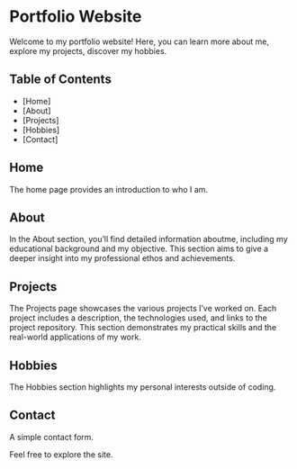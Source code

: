 # Portfolio Website

Welcome to my portfolio website! Here, you can learn more about me, explore my projects, discover my hobbies.

## Table of Contents

- [Home]
- [About]
- [Projects]
- [Hobbies]
- [Contact]

## Home

The home page provides an introduction to who I am.

## About

In the About section, you’ll find detailed information aboutme, including my educational background and my objective. This section aims to give a deeper insight into my professional ethos and achievements.

## Projects

The Projects page showcases the various projects I’ve worked on. Each project includes a description, the technologies used, and links to the project repository. This section demonstrates my practical skills and the real-world applications of my work.

## Hobbies

The Hobbies section highlights my personal interests outside of coding.

## Contact

A simple contact form.

Feel free to explore the site.

